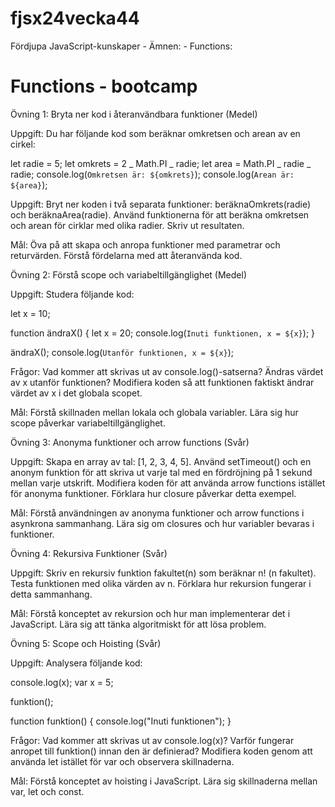 # fjsx24vecka44

Fördjupa JavaScript-kunskaper - Ämnen: - Functions:

# Functions - bootcamp

Övning 1: Bryta ner kod i återanvändbara funktioner (Medel)

Uppgift:
Du har följande kod som beräknar omkretsen och arean av en cirkel:

let radie = 5;
let omkrets = 2 _ Math.PI _ radie;
let area = Math.PI _ radie _ radie;
console.log(`Omkretsen är: ${omkrets}`);
console.log(`Arean är: ${area}`);

Uppgift:
Bryt ner koden i två separata funktioner: beräknaOmkrets(radie) och beräknaArea(radie).
Använd funktionerna för att beräkna omkretsen och arean för cirklar med olika radier.
Skriv ut resultaten.

Mål:
Öva på att skapa och anropa funktioner med parametrar och returvärden.
Förstå fördelarna med att återanvända kod.

Övning 2: Förstå scope och variabeltillgänglighet (Medel)

Uppgift:
Studera följande kod:

let x = 10;

function ändraX() {
let x = 20;
console.log(`Inuti funktionen, x = ${x}`);
}

ändraX();
console.log(`Utanför funktionen, x = ${x}`);

Frågor:
Vad kommer att skrivas ut av console.log()-satserna?
Ändras värdet av x utanför funktionen?
Modifiera koden så att funktionen faktiskt ändrar värdet av x i det globala scopet.

Mål:
Förstå skillnaden mellan lokala och globala variabler.
Lära sig hur scope påverkar variabeltillgänglighet.

Övning 3: Anonyma funktioner och arrow functions (Svår)

Uppgift:
Skapa en array av tal: [1, 2, 3, 4, 5].
Använd setTimeout() och en anonym funktion för att skriva ut varje tal med en fördröjning på 1 sekund mellan varje utskrift.
Modifiera koden för att använda arrow functions istället för anonyma funktioner.
Förklara hur closure påverkar detta exempel.

Mål:
Förstå användningen av anonyma funktioner och arrow functions i asynkrona sammanhang.
Lära sig om closures och hur variabler bevaras i funktioner.

Övning 4: Rekursiva Funktioner (Svår)

Uppgift:
Skriv en rekursiv funktion fakultet(n) som beräknar n! (n fakultet).
Testa funktionen med olika värden av n.
Förklara hur rekursion fungerar i detta sammanhang.

Mål:
Förstå konceptet av rekursion och hur man implementerar det i JavaScript.
Lära sig att tänka algoritmiskt för att lösa problem.

Övning 5: Scope och Hoisting (Svår)

Uppgift:
Analysera följande kod:

console.log(x);
var x = 5;

funktion();

function funktion() {
console.log("Inuti funktionen");
}

Frågor:
Vad kommer att skrivas ut av console.log(x)?
Varför fungerar anropet till funktion() innan den är definierad?
Modifiera koden genom att använda let istället för var och observera skillnaderna.

Mål:
Förstå konceptet av hoisting i JavaScript.
Lära sig skillnaderna mellan var, let och const.
